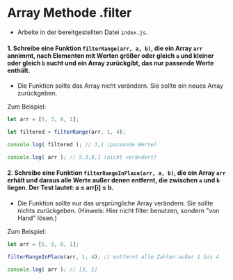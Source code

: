 # Array Methode .filter

- Arbeite in der bereitgestellten Datei `index.js`.
#### 1. Schreibe eine Funktion `filterRange(arr, a, b)`, die ein Array `arr` annimmt, nach Elementen mit Werten größer oder gleich `a` und kleiner oder gleich `b` sucht und ein Array zurückgibt, das nur passende Werte enthält.

* Die Funktion sollte das Array nicht verändern. Sie sollte ein neues Array zurückgeben.

Zum Beispiel:
```js
let arr = [5, 3, 8, 1];

let filtered = filterRange(arr, 1, 4);

console.log( filtered ); // 3,1 (passende Werte)

console.log( arr ); // 5,3,8,1 (nicht verändert)
```

#### 2. Schreibe eine Funktion `filterRangeInPlace(arr, a, b)`, die ein Array `arr` erhält und daraus alle Werte außer denen entfernt, die zwischen `a` und `b` liegen. Der Test lautet: a ≤ arr[i] ≤ b.

* Die Funktion sollte nur das ursprüngliche Array verändern. Sie sollte nichts zurückgeben. (Hinweis: Hier nicht filter benutzen, sondern "von Hand" lösen.)

Zum Beispiel:
```js
let arr = [5, 3, 8, 1];

filterRangeInPlace(arr, 1, 4); // entfernt alle Zahlen außer 1 bis 4

console.log( arr ); // [3, 1]
```
